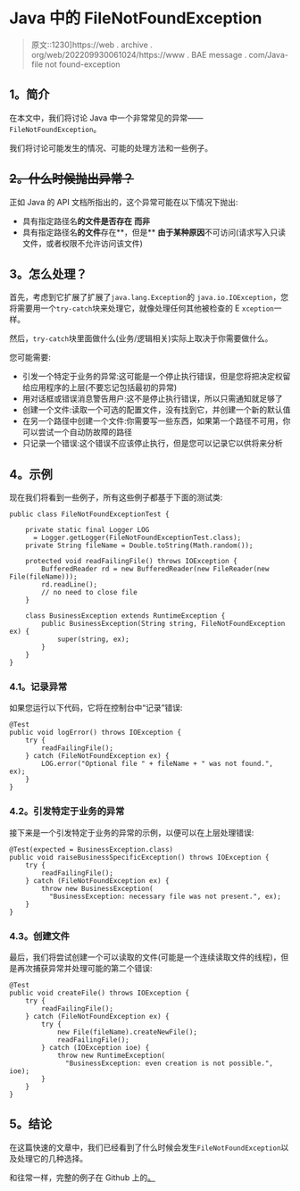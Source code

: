 # Java 中的 FileNotFoundException

> 原文::1230]https://web . archive . org/web/202209930061024/https://www . BAE message . com/Java-file not found-exception

## **1。简介**

在本文中，我们将讨论 Java 中一个非常常见的异常——`FileNotFoundException`。

我们将讨论可能发生的情况、可能的处理方法和一些例子。

## ~~**2。什么时候抛出异常？**~~

正如 Java 的 API 文档所指出的，这个异常可能在以下情况下抛出:

*   具有指定路径名**的文件是否存在** **而非**
*   具有指定路径名**的文件**存在**，但是** **由于某种原因**不可访问(请求写入只读文件，或者权限不允许访问该文件)

## **3。怎么处理？**

首先，考虑到它扩展了扩展了`java.lang.Exception`的 `java.io.IOException`，您将需要用一个`try-catch`块来处理它，就像处理任何其他被检查的 E `xception`一样。

然后，`try-catch`块里面做什么(业务/逻辑相关)实际上取决于你需要做什么。

您可能需要:

*   引发一个特定于业务的异常:这可能是一个停止执行错误，但是您将把决定权留给应用程序的上层(不要忘记包括最初的异常)
*   用对话框或错误消息警告用户:这不是停止执行错误，所以只需通知就足够了
*   创建一个文件:读取一个可选的配置文件，没有找到它，并创建一个新的默认值
*   在另一个路径中创建一个文件:你需要写一些东西，如果第一个路径不可用，你可以尝试一个自动防故障的路径
*   只记录一个错误:这个错误不应该停止执行，但是您可以记录它以供将来分析

## **4。示例**

现在我们将看到一些例子，所有这些例子都基于下面的测试类:

```
public class FileNotFoundExceptionTest {

    private static final Logger LOG
      = Logger.getLogger(FileNotFoundExceptionTest.class);
    private String fileName = Double.toString(Math.random());

    protected void readFailingFile() throws IOException {
        BufferedReader rd = new BufferedReader(new FileReader(new File(fileName)));
        rd.readLine();
        // no need to close file
    }

    class BusinessException extends RuntimeException {
        public BusinessException(String string, FileNotFoundException ex) {
            super(string, ex);
        }
    }
}
```

### **4.1。记录异常**

如果您运行以下代码，它将在控制台中“记录”错误:

```
@Test
public void logError() throws IOException {
    try {
        readFailingFile();
    } catch (FileNotFoundException ex) {
        LOG.error("Optional file " + fileName + " was not found.", ex);
    }
}
```

### **4.2。引发特定于业务的异常**

接下来是一个引发特定于业务的异常的示例，以便可以在上层处理错误:

```
@Test(expected = BusinessException.class)
public void raiseBusinessSpecificException() throws IOException {
    try {
        readFailingFile();
    } catch (FileNotFoundException ex) {
        throw new BusinessException(
          "BusinessException: necessary file was not present.", ex);
    }
}
```

### **4.3。创建文件**

最后，我们将尝试创建一个可以读取的文件(可能是一个连续读取文件的线程)，但是再次捕获异常并处理可能的第二个错误:

```
@Test
public void createFile() throws IOException {
    try {
        readFailingFile();
    } catch (FileNotFoundException ex) {
        try {
            new File(fileName).createNewFile();
            readFailingFile();            
        } catch (IOException ioe) {
            throw new RuntimeException(
              "BusinessException: even creation is not possible.", ioe);
        }
    }
}
```

## **5。结论**

在这篇快速的文章中，我们已经看到了什么时候会发生`FileNotFoundException`以及处理它的几种选择。

和往常一样，完整的例子在 Github 上的[。](https://web.archive.org/web/20220815045456/https://github.com/eugenp/tutorials/tree/master/core-java-modules/core-java-io-2)